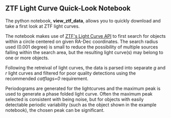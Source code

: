 ## ZTF Light Curve Quick-Look Notebook

The python notebook, **view_ztf_data**, allows you to quickly download and take a first look at ZTF light curves.

The notebook makes use of [ZTF's Light Curve API](https://irsa.ipac.caltech.edu/docs/program_interface/ztf_lightcurve_api.html) to first search for objects within a circle centered on given RA-Dec coordinates.  The search radius used (0.001 degree) is small to reduce the possibility of multiple sources falling within the search area, but the resulting light curve(s) may belong to one or more objects.

Following the retreival of light curves, the data is parsed into separate *g* and *r* light curves and filtered for poor quality detections using the recommended *catflags=0* requirement.

Periodograms are generated for the lightcurves and the maximum peak is used to generate a phase folded light curve.  Often the maximum peak selected is consistent with being noise, but for objects with easily detectable periodic variability (such as the object shown in the example notebook), the chosen peak can be significant.
